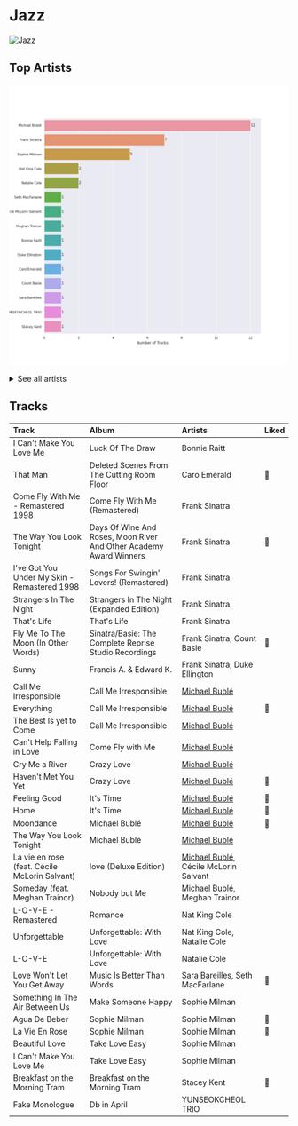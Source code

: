 # Jazz


<img src="https://mosaic.scdn.co/640/ab67616d0000b273068a5559744d17bd5e871740ab67616d0000b273a1113af3a19a41dc8eec534eab67616d0000b273cb81eb3c1238c60f2bbfd3b5ab67616d0000b273ef54c10b95411c51b9ab873b" alt="Jazz" width="100" />

## Top Artists

![Bar chart of top 15 artists in Jazz](../images/playlists/jazz/artists.png)


<details>
<summary>See all artists</summary>

|   Number of Tracks | Artist                 |
|-------------------:|:-----------------------|
|                 12 | Michael Bublé          |
|                  7 | Frank Sinatra          |
|                  5 | Sophie Milman          |
|                  2 | Nat King Cole          |
|                  2 | Natalie Cole           |
|                  1 | Seth MacFarlane        |
|                  1 | Cécile McLorin Salvant |
|                  1 | Meghan Trainor         |
|                  1 | Bonnie Raitt           |
|                  1 | Duke Ellington         |
|                  1 | Caro Emerald           |
|                  1 | Count Basie            |
|                  1 | Sara Bareilles         |
|                  1 | YUNSEOKCHEOL TRIO      |
|                  1 | Stacey Kent            |

</details>


## Tracks

| Track                                         | Album                                                              | Artists                                                              | Liked   |
|:----------------------------------------------|:-------------------------------------------------------------------|:---------------------------------------------------------------------|:--------|
| I Can't Make You Love Me                      | Luck Of The Draw                                                   | Bonnie Raitt                                                         |         |
| That Man                                      | Deleted Scenes From The Cutting Room Floor                         | Caro Emerald                                                         | 💚       |
| Come Fly With Me - Remastered 1998            | Come Fly With Me (Remastered)                                      | Frank Sinatra                                                        |         |
| The Way You Look Tonight                      | Days Of Wine And Roses, Moon River And Other Academy Award Winners | Frank Sinatra                                                        | 💚       |
| I've Got You Under My Skin - Remastered 1998  | Songs For Swingin' Lovers! (Remastered)                            | Frank Sinatra                                                        |         |
| Strangers In The Night                        | Strangers In The Night (Expanded Edition)                          | Frank Sinatra                                                        |         |
| That's Life                                   | That's Life                                                        | Frank Sinatra                                                        |         |
| Fly Me To The Moon (In Other Words)           | Sinatra/Basie: The Complete Reprise Studio Recordings              | Frank Sinatra, Count Basie                                           | 💚       |
| Sunny                                         | Francis A. & Edward K.                                             | Frank Sinatra, Duke Ellington                                        |         |
| Call Me Irresponsible                         | Call Me Irresponsible                                              | [Michael Bublé](../artists/michael_bubl_.md)                         |         |
| Everything                                    | Call Me Irresponsible                                              | [Michael Bublé](../artists/michael_bubl_.md)                         | 💚       |
| The Best Is yet to Come                       | Call Me Irresponsible                                              | [Michael Bublé](../artists/michael_bubl_.md)                         |         |
| Can't Help Falling in Love                    | Come Fly with Me                                                   | [Michael Bublé](../artists/michael_bubl_.md)                         |         |
| Cry Me a River                                | Crazy Love                                                         | [Michael Bublé](../artists/michael_bubl_.md)                         |         |
| Haven't Met You Yet                           | Crazy Love                                                         | [Michael Bublé](../artists/michael_bubl_.md)                         | 💚       |
| Feeling Good                                  | It's Time                                                          | [Michael Bublé](../artists/michael_bubl_.md)                         | 💚       |
| Home                                          | It's Time                                                          | [Michael Bublé](../artists/michael_bubl_.md)                         | 💚       |
| Moondance                                     | Michael Bublé                                                      | [Michael Bublé](../artists/michael_bubl_.md)                         | 💚       |
| The Way You Look Tonight                      | Michael Bublé                                                      | [Michael Bublé](../artists/michael_bubl_.md)                         |         |
| La vie en rose (feat. Cécile McLorin Salvant) | love (Deluxe Edition)                                              | [Michael Bublé](../artists/michael_bubl_.md), Cécile McLorin Salvant |         |
| Someday (feat. Meghan Trainor)                | Nobody but Me                                                      | [Michael Bublé](../artists/michael_bubl_.md), Meghan Trainor         |         |
| L-O-V-E - Remastered                          | Romance                                                            | Nat King Cole                                                        |         |
| Unforgettable                                 | Unforgettable: With Love                                           | Nat King Cole, Natalie Cole                                          |         |
| L-O-V-E                                       | Unforgettable: With Love                                           | Natalie Cole                                                         |         |
| Love Won't Let You Get Away                   | Music Is Better Than Words                                         | [Sara Bareilles](../artists/sara_bareilles.md), Seth MacFarlane      | 💚       |
| Something In The Air Between Us               | Make Someone Happy                                                 | Sophie Milman                                                        |         |
| Agua De Beber                                 | Sophie Milman                                                      | Sophie Milman                                                        | 💚       |
| La Vie En Rose                                | Sophie Milman                                                      | Sophie Milman                                                        | 💚       |
| Beautiful Love                                | Take Love Easy                                                     | Sophie Milman                                                        |         |
| I Can't Make You Love Me                      | Take Love Easy                                                     | Sophie Milman                                                        |         |
| Breakfast on the Morning Tram                 | Breakfast on the Morning Tram                                      | Stacey Kent                                                          | 💚       |
| Fake Monologue                                | Db in April                                                        | YUNSEOKCHEOL TRIO                                                    |         |
